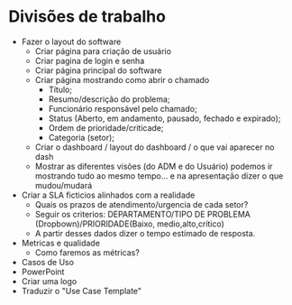 # Divisões de trabalho

- Fazer o layout do software
    - Criar página para criação de usuário
    - Criar pagina de login e senha
    - Criar página principal do software
    - Criar página mostrando como abrir o chamado
        - Título;
        - Resumo/descrição do problema;
        - Funcionário responsável pelo chamado;
        - Status (Aberto, em andamento, pausado, fechado e expirado);
        - Ordem de prioridade/criticade;
        - Categoria (setor);
    - Criar o dashboard / layout do dashboard / o que vai aparecer no dash
    - Mostrar as diferentes visões (do ADM e do Usuário) podemos ir mostrando tudo ao mesmo tempo… e na apresentação dizer o que mudou/mudará
- Criar a SLA ficticios alinhados com a realidade
    - Quais os prazos de atendimento/urgencia de cada setor?
    - Seguir os criterios: DEPARTAMENTO/TIPO DE PROBLEMA (Dropbown)/PRIORIDADE(Baixo, medio,alto,crítico)
    - A partir desses dados dizer o tempo estimado de resposta.
- Metricas e qualidade
    - Como faremos as métricas?
- Casos de Uso 
- PowerPoint
- Criar uma logo
- Traduzir o "Use Case Template"
